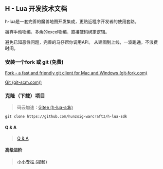 ## H - Lua 开发技术文档

h-lua是一套完善的魔兽地图开发集成，更贴近程序开发者的使用套路。

摒弃手动物编，多余的excel物编，直接敲码绑定逻辑。

避免已知恶性问题，完善的马仔帮你调用API。 从建图到上线，一波跑通，不浪费时间。

### 安装一个fork 或 git (免费)

[Fork - a fast and friendly git client for Mac and Windows (git-fork.com)](https://www.git-fork.com)

[Git (git-scm.com))](https://git-scm.com)

### 克隆（下载）项目

> 码云加速：[Gitee (h-lua-sdk)](https://gitee.com/hunzsig/h-lua-sdk)

```
git clone https://github.com/hunzsig-warcraft3/h-lua-sdk
```

#### Q & A

> [Q & A](welcome/Q_A)

#### 高级进阶

> [小小专栏 (视频)](xxqq)
